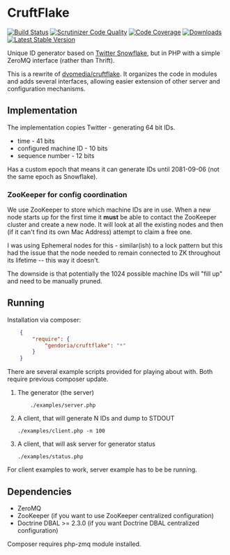 # CruftFlake

[![Build Status](https://img.shields.io/travis/Gendoria/cruftflake/master.svg)](https://travis-ci.org/Gendoria/cruftflake)
[![Scrutinizer Code Quality](https://img.shields.io/scrutinizer/g/Gendoria/cruftflake.svg)](https://scrutinizer-ci.com/g/Gendoria/cruftflake/?branch=master)
[![Code Coverage](https://img.shields.io/scrutinizer/coverage/g/Gendoria/cruftflake.svg)](https://scrutinizer-ci.com/g/Gendoria/cruftflake/?branch=master)
[![Downloads](https://img.shields.io/packagist/dt/gendoria/cruftflake.svg)](https://packagist.org/packages/gendoria/cruftflake)
[![Latest Stable Version](https://img.shields.io/packagist/v/gendoria/cruftflake.svg)](https://packagist.org/packages/gendoria/cruftflake)

Unique ID generator based on [Twitter Snowflake](https://github.com/twitter/snowflake), 
but in PHP with a simple ZeroMQ interface (rather than Thrift).

This is a rewrite of [dvomedia/cruftflake](https://github.com/dvomedia/cruftflake).
It organizes the code in modules and adds several interfaces, allowing easier extension
of other server and configuration mechanisms.

## Implementation

The implementation copies Twitter - generating 64 bit IDs.

  - time - 41 bits
  - configured machine ID - 10 bits
  - sequence number - 12 bits

Has a custom epoch that means it can generate IDs until 2081-09-06 (not the
same epoch as Snowflake).

### ZooKeeper for config coordination

We use ZooKeeper to store which machine IDs are in use. When a new node starts
up for the first time it **must** be able to contact the ZooKeeper cluster
and create a new node. It will look at all the existing nodes and then (if it
can't find its own Mac Address) attempt to claim a free one.

I was using Ephemeral nodes for this - similar(ish) to a lock pattern but this
had the issue that the node needed to remain connected to ZK throughout its
lifetime -- this way it doesn't.

The downside is that potentially the 1024 possible machine IDs will "fill up"
and need to be manually pruned.

## Running

Installation via composer:

```json
	{
    	"require": {
	        "gendoria/cruftflake": "*"
		}
	}
```

There are several example scripts provided for playing about with.
Both require previous composer update.

1. The generator (the server)

    ```shell
        ./examples/server.php
    ```
2. A client, that will generate N IDs and dump to STDOUT

    ```shell
    ./examples/client.php -n 100
    ```
3. A client, that will ask server for generator status

    ```shell
    ./examples/status.php
    ```

For client examples to work, server example has to be be running.
    
## Dependencies

* ZeroMQ
* ZooKeeper (if you want to use ZooKeeper centralized configuration)
* Doctrine DBAL >= 2.3.0 (if you want Doctrine DBAL centralized configuration)

Composer requires php-zmq module installed.